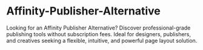 # Affinity-Publisher-Alternative
Looking for an Affinity Publisher Alternative? Discover professional-grade publishing tools without subscription fees. Ideal for designers, publishers, and creatives seeking a flexible, intuitive, and powerful page layout solution.

